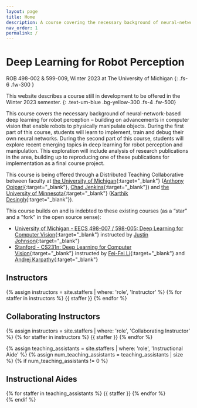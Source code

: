 ```yaml
---
layout: page
title: Home
description: A course covering the necessary background of neural-network-based deep learning for robot perception – building on advancements in computer vision that enable robots to physically manipulate objects. ROB 498-002 and ROB 599-009 at the University of Michigan.
nav_order: 1
permalink: /
---
```


# Deep Learning for Robot Perception

ROB 498-002 & 599-009, Winter 2023 at The University of Michigan
{: .fs-6 .fw-300 }

This website describes a course still in development to be offered in the Winter 2023 semester.
{: .text-um-blue .bg-yellow-300 .fs-4 .fw-500}

This course covers the necessary background of neural-network-based deep learning for robot perception – building on advancements in computer vision that enable robots to physically manipulate objects. During the first part of this course, students will learn to implement, train and debug their own neural networks. During the second part of this course, students will explore recent emerging topics in deep learning for robot perception and manipulation. This exploration will include analysis of research publications in the area, building up to reproducing one of these publications for implementation as a final course project.

This course is being offered through a Distributed Teaching Collaborative between faculty at [the University of Michigan](https://umich.edu/){:target="_blank"} ([Anthony Opipari](https://topipari.com){:target="_blank"}, [Chad Jenkins](https://ocj.name/){:target="_blank"}) and [the University of Minnesota](https://twin-cities.umn.edu/){:target="_blank"} ([Karthik Desingh](https://karthikdesingh.com/){:target="_blank"}).


This course builds on and is indebted to these existing courses (as a “star” and a "fork" in the open source sense):
- [University of Michigan - EECS 498-007 / 598-005: Deep Learning for Computer Vision](https://web.eecs.umich.edu/~justincj/teaching/eecs498/WI2022/schedule.html){:target="_blank"} instructed by [Justin Johnson](https://web.eecs.umich.edu/~justincj/){:target="_blank"}
- [Stanford - CS231n: Deep Learning for Computer Vision](http://cs231n.stanford.edu/index.html){:target="_blank"} instructed by [Fei-Fei Li](https://profiles.stanford.edu/fei-fei-li){:target="_blank"} and [Andrej Karpathy](https://karpathy.ai/){:target="_blank"}


<div class="staff-row" >
<div markdown="1" class="staff-column">

## Instructors

{% assign instructors = site.staffers | where: 'role', 'Instructor' %}
{% for staffer in instructors %}
{{ staffer }}
{% endfor %}

</div>
<div markdown="1" class="staff-column">

## Collaborating Instructors

{% assign instructors = site.staffers | where: 'role', 'Collaborating Instructor' %}
{% for staffer in instructors %}
{{ staffer }}
{% endfor %}

</div>
</div>

{% assign teaching_assistants = site.staffers | where: 'role', 'Instructional Aide' %}
{% assign num_teaching_assistants = teaching_assistants | size %}
{% if num_teaching_assistants != 0 %}
## Instructional Aides

<div class="staffer-table">
{% for staffer in teaching_assistants %}
{{ staffer }}
{% endfor %}
</div>
{% endif %}
